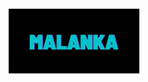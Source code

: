 <p align="center">
    <img src="https://raw.githubusercontent.com/DimaPekutko/malanka/main/assets/banner.png"
        height="130">
</p>